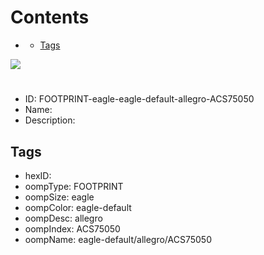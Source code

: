 



Contents
========

* [](#)
	* [Tags](#tags)
  
![][im]
# 

- ID: FOOTPRINT-eagle-eagle-default-allegro-ACS75050
- Name: 
- Description: 

## Tags

- hexID: 
- oompType: FOOTPRINT
- oompSize: eagle
- oompColor: eagle-default
- oompDesc: allegro
- oompIndex: ACS75050
- oompName: eagle-default/allegro/ACS75050



[im]: image.png
